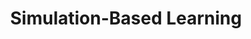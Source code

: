 ---
layout: topic
title: "Simulation-Based Learning"
group: technologies
category: simulation-based-learning
permalink: /technologies/simulation-based-learning
sidebar:
  nav: "side-nav"
---